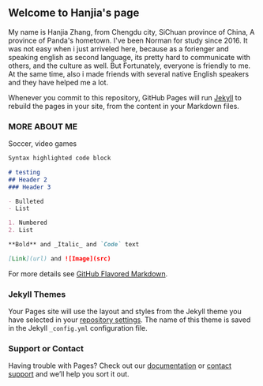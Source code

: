 ## Welcome to Hanjia's page

My name is Hanjia Zhang, from Chengdu city, SiChuan province of China, A province of Panda's hometown. I've been Norman for study since 2016. It was not easy when i just arriveled here, because as a forienger and speaking english as second language, its pretty hard to communicate with others, and the culture as well. But Fortunately, everyone is friendly to me. At the same time, also i made friends with several native English speakers and they have helped me a lot.

Whenever you commit to this repository, GitHub Pages will run [Jekyll](https://jekyllrb.com/) to rebuild the pages in your site, from the content in your Markdown files.

### MORE ABOUT ME

Soccer, video games 

```markdown
Syntax highlighted code block

# testing
## Header 2
### Header 3

- Bulleted
- List

1. Numbered
2. List

**Bold** and _Italic_ and `Code` text

[Link](url) and ![Image](src)
```

For more details see [GitHub Flavored Markdown](https://guides.github.com/features/mastering-markdown/).

### Jekyll Themes

Your Pages site will use the layout and styles from the Jekyll theme you have selected in your [repository settings](https://github.com/hanjia-zhang/HanjiaZhang.github.io/settings/pages). The name of this theme is saved in the Jekyll `_config.yml` configuration file.

### Support or Contact

Having trouble with Pages? Check out our [documentation](https://docs.github.com/categories/github-pages-basics/) or [contact support](https://support.github.com/contact) and we’ll help you sort it out.
